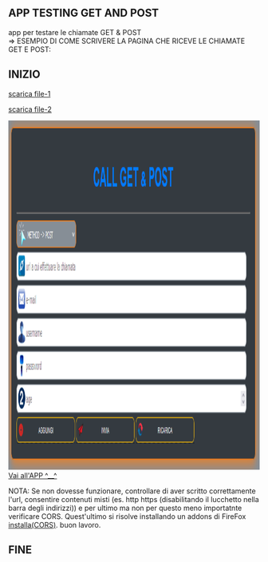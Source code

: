<link rel="shortcut icon" href="img/sun.png" type="image/x-icon" sizes="16x16">

## APP TESTING GET AND POST

app per testare le chiamate GET &amp; POST
<br />
 => ESEMPIO DI COME SCRIVERE LA PAGINA CHE RICEVE LE CHIAMATE GET E POST:
<br />

## INIZIO ##

<p><a href="docs/page/js.php">scarica file-1</a></p>
<p><a href="docs/page/get2.php">scarica file-2</a></p>

<img src="img/screen-shot.png" width="700" height="700" alt="Immagine non disponibile" />
<br />
<a href="https://ivanpierdeveloper.github.io/call-get-post/" target="_blank">Vai all'APP ^__^</a>

<!-- <img src="https://cdn.shopify.com/s/files/1/0104/7583/1377/products/GOH72169.001_1_1200x1200.jpg?v=1616437645" /> -->

<p>NOTA: Se non dovesse funzionare, controllare di aver scritto correttamente l'url, consentire contenuti misti (es. http https (disabilitando il lucchetto nella barra degli indirizzi)) e per ultimo ma non per questo meno importatnte verificare CORS. Quest'ultimo si risolve installando un addons di FireFox <a href="https://addons.mozilla.org/it/firefox/addon/cors-everywhere/">installa(CORS)</a>. buon lavoro.</p>

## FINE ##

